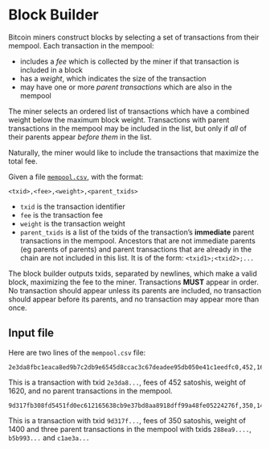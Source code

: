 # Block Builder 

Bitcoin miners construct blocks by selecting a set of transactions from their
mempool. Each transaction in the mempool:

- includes a _fee_ which is collected by the miner if that transaction is
  included in a block
- has a _weight_, which indicates the size of the transaction
- may have one or more _parent transactions_ which are also in the mempool

The miner selects an ordered list of transactions which have a combined weight
below the maximum block weight. Transactions with parent transactions in the
mempool may be included in the list, but only if _all_ of their parents appear
_before them_ in the list.

Naturally, the miner would like to include the transactions that maximize the
total fee.

Given a file [`mempool.csv`](mempool.csv),
with the format:

`<txid>,<fee>,<weight>,<parent_txids>`

- `txid` is the transaction identifier
- `fee` is the transaction fee
- `weight` is the transaction weight
- `parent_txids` is a list of the txids of the transaction’s **immediate**
  parent transactions in the mempool. Ancestors that are not immediate parents
  (eg parents of parents) and parent transactions that are already in the chain
  are not included in this list.
  It is of the form: `<txid1>;<txid2>;...`

The block builder outputs txids, separated by newlines, which
make a valid block, maximizing the fee to the miner. Transactions **MUST**
appear in order. No transaction should appear unless its parents are
included, no transaction should appear before its parents, and no
transaction may appear more than once.

## Input file

Here are two lines of the `mempool.csv` file:

```
2e3da8fbc1eaca8ed9b7c2db9e6545d8ccac3c67deadee95db050e41c1eedfc0,452,1620,
```

This is a transaction with txid `2e3da8...`, fees of 452 satoshis, weight of
1620, and no parent transactions in the mempool.

```
9d317fb308fd5451fd0ec612165638cb9e37bd8aa8918dff99a48fe05224276f,350,1400,288ea91bb52d8cb28289f4db0d857356622e39e78f33f26bf6df2bbdd3810fad;b5b993bda3c23bdefe4a1cf75b1f7cbdfe43058f2e4e7e25898f449375bb685c;c1ae3a82e52066b670e43116e7bfbcb6fa0abe16088f920060fa41e09715db7d
```

This is a transaction with txid `9d317f...`, fees of 350 satoshis, weight of
1400 and three parent transactions in the mempool with txids `288ea9....`,
`b5b993...` and `c1ae3a...`
